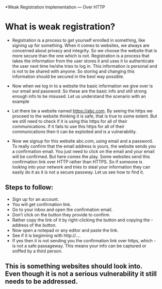 *Weak Registration Implementation — Over HTTP


# What is weak registration?
- Registration is a process to get yourself enrolled in something, like signing up for something. When it comes to websites, we always are concerned about privacy and integrity. So we choose the website that is more secure than the one which is not. Registration is a process that takes the information from the user stores it and uses it to authenticate the user next time he/she tries to log in. This information is personal and is not to be shared with anyone. So storing and changing this information should be secured in the best way possible.

- Now when we log in to a website the basic information we give over is our email and password. So these are the basic info and still strong enough info to be misused. Let us understand the scenario with an example

- Let there be a website named https://abc.com. By seeing the https we proceed to the website thinking it is safe, that is true to some extent. But we still need to check if it is using this https for all of their communications. If it fails to use this https for all of their communications then it can be exploited and is a vulnerability.

- Now we signup for this website abc.com, using email and a password. To really confirm that the email address is yours, the website sends you a confirmation email. You just need to click on the email and your email will be confirmed. But here comes the play. Some websites send this confirmation link over HTTP rather than HTTPS. So if someone is looking into your network and tries to steal your information they can easily do it as it is not a secure passway. Let us see how to find it.

## Steps to follow: ##

- Sign up for an account.
- You will get confirmation link.
- Go to your inbox and open the confirmation email.
- Don’t click on the button they provide to confirm.
- Rather copy the link of it by right-clicking the button and copying the - address of the button.
- Now open a notepad or any editor and paste the link.
- See if it is beginning with http://….
- If yes then it is not sending you the confirmation link over https, which - is not a safe passageway. This means your info can be captured or sniffed by a third person.

## This is something websites should look into. Even though it is not a serious vulnerability it still needs to be addressed.

